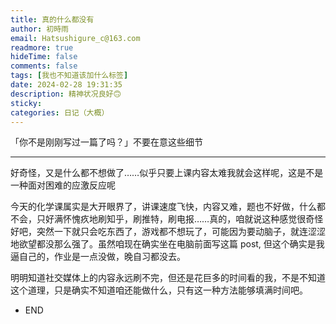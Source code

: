 ```yaml
---
title: 真的什么都没有
author: 初時雨
email: Hatsushigure_c@163.com
readmore: true
hideTime: false
comments: false
tags: [我也不知道该加什么标签]
date: 2024-02-28 19:31:35
description: 精神状况良好🙃
sticky:
categories: 日记（大概）
---
```


「你不是刚刚写过一篇了吗？」不要在意这些细节

---

好奇怪，又是什么都不想做了……似乎只要上课内容太难我就会这样呢，这是不是一种面对困难的应激反应呢

今天的化学课属实是大开眼界了，讲课速度飞快，内容又难，题也不好做，什么都不会，只好满怀愧疚地刷知乎，刷推特，刷电报……真的，咱就说这种感觉很奇怪好吧，突然一下就只会吃东西了，游戏都不想玩了，可能因为要动脑子，就连涩涩地欲望都没那么强了。虽然咱现在确实坐在电脑前面写这篇 post, 但这个确实是我逼自己的，作业是一点没做，晚自习都没去。

明明知道社交媒体上的内容永远刷不完，但还是花巨多的时间看的我，不是不知道这个道理，只是确实不知道咱还能做什么，只有这一种方法能够填满时间吧。

- END